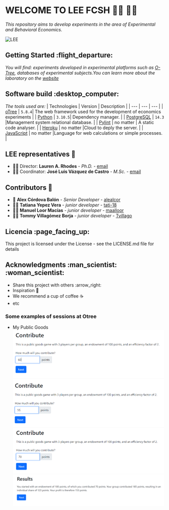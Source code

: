 # WELCOME TO LEE FCSH  :technologist: :woman_technologist:
*This repository aims to develop experiments in the area of Experimental and Behavioral Economics.*

![LEE](http://lee.fcsh.espol.edu.ec/sites/all/themes/venture_theme/images/slide-image-1.jpg)

## Getting Started :flight\_departure:
*You will find: experiments developed in experimental platforms such as [O-Tree](https://otree.readthedocs.io/en/latest/index.html), databases of experimental subjects.You can learn more about the laboratory on the [website](http://lee.fcsh.espol.edu.ec/contactos)*

## Software build :desktop\_computer:
*The tools used are:*
| Technologies | Version | Description |
| --- | --- | --- |
| [oTree](https://otree.readthedocs.io/en/latest/index.html) | `5.8.4`| The web framework used for the development of economics experiments |
| [Python](https://www.python.org/) | `3.10.5`| Dependency manager. |
| [PostgreSQL](https://www.postgresql.org/)  | `14.3` |Management system relational database. |
| [Pylint](https://pylint.pycqa.org/en/latest/) | no matter | A static code analyser. |
| [Heroku](https://www.heroku.com/) | no matter |Cloud to deply the server. |
| [JavaScript](https://developer.mozilla.org/es/docs/Web/JavaScrip)  | no matter |Language for web calculations or simple processes. |


## LEE representatives :handshake:

* :woman_office_worker: Director: **Lauren A. Rhodes** - *Ph.D.* - [email](rhodes@espol.edu.ec)
* :man_office_worker: Coordinator: **José Luis Vázquez de Castro** - *M.Sc.* - [email](jvazquez@espol.edu.ec)

## Contributors :star2:

* 🗿 **Alex Córdova Balón** - *Senior Developer* - [alealcor](https://github.com/alealcor)
* :woman_technologist: **Tatiana Yepez Vera** - *junior developer* - [tati-18](https://github.com/tati-18)
* :technologist: **Manuel Loor Macías** - *junior developer* - [maalloor](https://github.com/maalloor)
* :technologist: **Tommy Villagómez Borja** - *junior developer* - [Tvillago](https://github.com/Tvillago)

## Licencia :page\_facing\_up:
This project is licensed under the License - see the LICENSE.md file for details

## Acknowledgments :man\_scientist: 	:woman\_scientist:
* Share this project with others :arrow\_right:
* Inspiration :rainbow:
* We recommend a cup of coffee :coffee:
* etc

### Some examples of sessions at Otree
* My Public Goods
![Player 1](https://github.com/lee-fcsh/.github/blob/borradorReadme/profile/img/mypublicgood1.png)
![Player 2](https://github.com/lee-fcsh/.github/blob/borradorReadme/profile/img/mypublic2.png)
![Player 3](https://github.com/lee-fcsh/.github/blob/borradorReadme/profile/img/mypublic3.png)
![Results](https://github.com/lee-fcsh/.github/blob/borradorReadme/profile/img/resultsr.png)